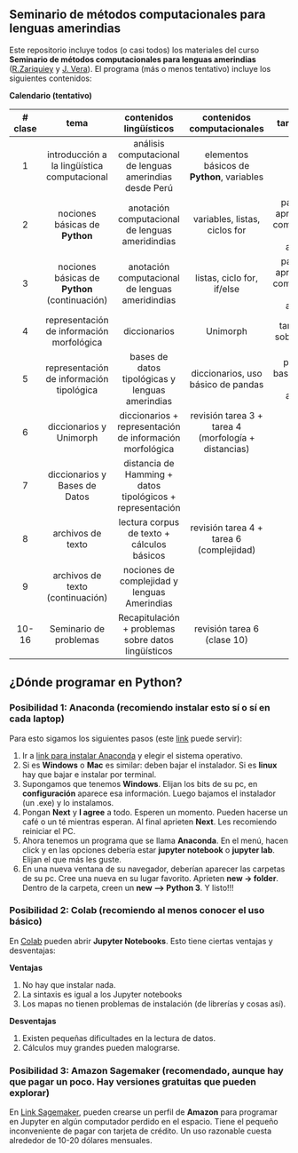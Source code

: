 ## Seminario de métodos computacionales para lenguas amerindias

Este repositorio incluye todos (o casi todos) los materiales del curso **Seminario de métodos computacionales para lenguas amerindias** ([R.Zariquiey](https://github.com/rzariquiey) y [J. Vera](https://github.com/javiervz)). El programa (más o menos tentativo) incluye los siguientes contenidos:

**Calendario (tentativo)**

| # clase | tema | contenidos lingüísticos | contenidos computacionales | tareas-papers |
| :-: | :-: | :-: | :-: | :-: |
| 1 | introducción a la lingüística computacional | análisis computacional de lenguas amerindias desde Perú | elementos básicos de **Python**, variables |  | 
| 2 | nociones básicas de **Python** | anotación computacional de lenguas ameridindias | variables, listas, ciclos for | papers sobre aproximaciones computacionales a lenguas amerindias | 
| 3 | nociones básicas de **Python** (continuación) | anotación computacional de lenguas ameridindias | listas, ciclo for, if/else | papers sobre aproximaciones computacionales a lenguas amerindias |
| 4 | representación de información morfológica | diccionarios  | Unimorph | tarea 1; paper sobre Unimorph |
| 5 | representación de información tipológica | bases de datos tipológicas y lenguas amerindias | diccionarios, uso básico de pandas | paper sobre bases de datos y lenguas amerindias |
| 6 | diccionarios y Unimorph | diccionarios + representación de información morfológica | revisión tarea 3 + tarea 4 (morfología + distancias) |
| 7 | diccionarios y Bases de Datos | distancia de Hamming + datos tipológicos + representación |  |
| 8 | archivos de texto | lectura corpus de texto + cálculos básicos | revisión tarea 4 + tarea 6 (complejidad)|
| 9 | archivos de texto (continuación) | nociones de complejidad y lenguas Amerindias |  |
| 10-16 | Seminario de problemas | Recapitulación + problemas sobre datos lingüísticos | revisión tarea 6 (clase 10) |


## ¿Dónde programar en **Python**?

### Posibilidad 1: **Anaconda** (recomiendo instalar esto sí o sí en cada laptop)

Para esto sigamos los siguientes pasos (este [link](https://medium.com/saturdays-ai/empezando-a-usar-jupyter-notebook-para-python-parte-1-instalaci%C3%B3n-94e97b4c5f37) puede servir):

1. Ir a [link para instalar Anaconda](https://docs.anaconda.com/anaconda/install/) y elegir el sistema operativo.
2. Si es **Windows** o **Mac** es similar: deben bajar el instalador. Si es **linux** hay que bajar e instalar por terminal.
3. Supongamos que tenemos **Windows**. Elijan los bits de su pc, en **configuración** aparece esa información. Luego bajamos el instalador (un .exe) y lo instalamos.
4. Pongan **Next** y **I agree** a todo. Esperen un momento. Pueden hacerse un café o un té mientras esperan. Al final aprieten **Next**. Les recomiendo reiniciar el PC.
5. Ahora tenemos un programa que se llama **Anaconda**. En el menú, hacen click y en las opciones debería estar **jupyter notebook** o **jupyter lab**. Elijan el que más les guste. 
6. En una nueva ventana de su navegador, deberían aparecer las carpetas de su pc. Cree una nueva en su lugar favorito. Aprieten **new -> folder**. Dentro de la carpeta, creen un **new --> Python 3**. Y listo!!!

### Posibilidad 2: **Colab** (recomiendo al menos conocer el uso básico)

En [Colab](https://colab.research.google.com/) pueden abrir **Jupyter Notebooks**. Esto tiene ciertas ventajas y desventajas:

**Ventajas**

1. No hay que instalar nada. 
2. La sintaxis es igual a los Jupyter notebooks
3. Los mapas no tienen problemas de instalación (de librerías y cosas así). 

**Desventajas**

1. Existen pequeñas dificultades en la lectura de datos.
2. Cálculos muy grandes pueden malograrse.

### Posibilidad 3: Amazon Sagemaker (recomendado, aunque hay que pagar un poco. Hay versiones gratuitas que pueden explorar)

En [Link Sagemaker](https://aws.amazon.com/es/pm/sagemaker/), pueden crearse un perfil de **Amazon** para programar en Jupyter en algún computador perdido en el espacio. Tiene el pequeño inconveniente de pagar con tarjeta de crédito. Un uso razonable cuesta alrededor de 10-20 dólares mensuales. 

